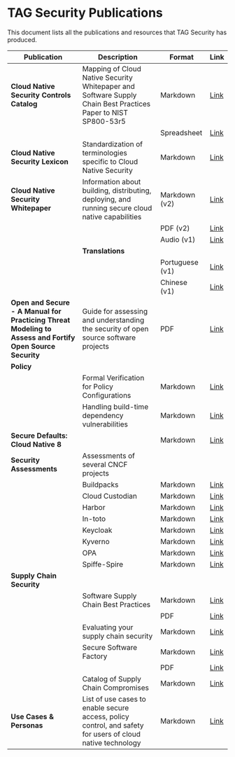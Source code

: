 # TAG Security Publications

This document lists all the publications and resources that TAG Security has produced.

| Publication | Description | Format | Link |
|-------------|--------------|--------|------|
| **Cloud Native Security Controls Catalog** | Mapping of Cloud Native Security Whitepaper and Software Supply Chain Best Practices Paper to NIST SP800-53r5 | Markdown | [Link](https://github.com/cncf/tag-security/blob/main/cloud-native-controls/phase-one-announcement.md) |
| | | Spreadsheet | [Link](https://docs.google.com/spreadsheets/d/1GUohOTlLw9FKUQ3O23X7ypvJLXN-B3veJGe6YE6JYfU/edit?usp=sharing) |
| **Cloud Native Security Lexicon** | Standardization of terminologies specific to Cloud Native Security | Markdown | [Link](https://github.com/cncf/tag-security/blob/main/security-lexicon/cloud-native-security-lexicon.md) |
| **Cloud Native Security Whitepaper** | Information about building, distributing, deploying, and running secure cloud native capabilities | Markdown (v2) | [Link](https://github.com/cncf/tag-security/blob/main/security-whitepaper/v2/cloud-native-security-whitepaper.md) |
| | | PDF (v2) | [Link](https://www.cncf.io/wp-content/uploads/2022/06/CNCF_cloud-native-security-whitepaper-May2022-v2.pdf) |
| | | Audio (v1) | [Link](https://soundcloud.com/user-769472014/sets/cncf-tag-security-cloud-native-security-whitepaper-version-v1) |
| | **Translations** | | |
| | | Portuguese (v1) | [Link](https://github.com/cncf/tag-security/blob/main/security-whitepaper/v1/cloud-native-security-whitepaper-brazilian-portugese.md) |
| | | Chinese (v1) | [Link](https://github.com/cncf/tag-security/blob/main/security-whitepaper/v1/cloud-native-security-whitepaper-simplified-chinese.md) |
| **Open and Secure - A Manual for Practicing Threat Modeling to Assess and Fortify Open Source Security** | Guide for assessing and understanding the security of open source software projects | PDF | [Link](https://github.com/cncf/tag-security/blob/main/assessments/Open_and_Secure.pdf) |
| **Policy** | | | |
| | Formal Verification for Policy Configurations | Markdown | [Link](https://github.com/cncf/tag-security/blob/main/policy/overview-policy-formal-verification.md) |
| | Handling build-time dependency vulnerabilities | Markdown | [Link](https://github.com/cncf/tag-security/blob/main/policy/overview-policy-build-time-dependency-vulns.md) |
| **Secure Defaults: Cloud Native 8** | | Markdown | [Link](https://github.com/cncf/tag-security/blob/main/security-whitepaper/secure-defaults-cloud-native-8.md) |
| **Security Assessments** | Assessments of several CNCF projects | | |
| | Buildpacks | Markdown | [Link](https://github.com/cncf/tag-security/tree/main/assessments/projects/buildpacks) |
| | Cloud Custodian | Markdown | [Link](https://github.com/cncf/tag-security/tree/main/assessments/projects/custodian) |
| | Harbor | Markdown | [Link](https://github.com/cncf/tag-security/tree/main/assessments/projects/harbor) |
| | In-toto | Markdown | [Link](https://github.com/cncf/tag-security/tree/main/assessments/projects/in-toto) |
| | Keycloak | Markdown | [Link](https://github.com/cncf/tag-security/tree/main/assessments/projects/keycloak) |
| | Kyverno | Markdown | [Link](https://github.com/cncf/tag-security/tree/main/assessments/projects/kyverno) |
| | OPA | Markdown | [Link](https://github.com/cncf/tag-security/tree/main/assessments/projects/opa) |
| | Spiffe-Spire | Markdown | [Link](https://github.com/cncf/tag-security/tree/main/assessments/projects/spiffe-spire) |
| **Supply Chain Security** | | | |
| | Software Supply Chain Best Practices | Markdown | [Link](https://github.com/cncf/tag-security/blob/main/supply-chain-security/supply-chain-security-paper/sscsp.md) |
| | | PDF | [Link](https://github.com/cncf/tag-security/raw/main/supply-chain-security/supply-chain-security-paper/CNCF_SSCP_v1.pdf) |
| | Evaluating your supply chain security | Markdown | [Link](https://github.com/cncf/tag-security/blob/main/supply-chain-security/supply-chain-security-paper/secure-supply-chain-assessment.md) |
| | Secure Software Factory | Markdown | [Link](https://github.com/cncf/tag-security/blob/main/supply-chain-security/secure-software-factory/secure-software-factory.md) |
| | | PDF | [Link](https://github.com/cncf/tag-security/raw/main/supply-chain-security/secure-software-factory/Secure_Software_Factory_Whitepaper.pdf) |
| | Catalog of Supply Chain Compromises | Markdown | [Link](https://github.com/cncf/tag-security/tree/main/supply-chain-security/compromises) |
| **Use Cases & Personas** | List of use cases to enable secure access, policy control, and safety for users of cloud native technology | Markdown | [Link](https://github.com/cncf/tag-security/blob/main/usecase-personas/README.md) |
